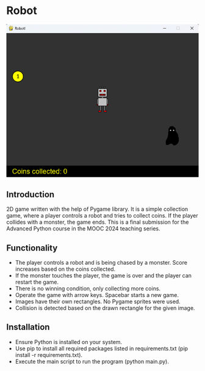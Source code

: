 # Robot

<p align="center">
    <img width="600" src="screenshot.png" alt="screenshot">
</p>

## Introduction
2D game written with the help of Pygame library. It is a simple collection game, where a player controls a robot and tries to collect coins.
If the player collides with a monster, the game ends. This is a final submission for the Advanced Python course in the MOOC 2024 teaching series.

## Functionality
- The player controls a robot and is being chased by a monster. Score increases based on the coins collected.
- If the monster touches the player, the game is over and the player can restart the game.
- There is no winning condition, only collecting more coins.
- Operate the game with arrow keys. Spacebar starts a new game.
- Images have their own rectangles. No Pygame sprites were used.
- Collision is detected based on the drawn rectangle for the given image.

## Installation
- Ensure Python is installed on your system.<br>
- Use pip to install all required packages listed in requirements.txt (pip install -r requirements.txt).<br>
- Execute the main script to run the program (python main.py).